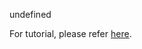 <!-- START doctoc generated TOC please keep comment here to allow auto update -->
<!-- DON'T EDIT THIS SECTION, INSTEAD RE-RUN doctoc TO UPDATE -->
undefined
<!-- END doctoc generated TOC please keep comment here to allow auto update -->

For tutorial, please refer [here](https://github.com/jina-ai/examples/tree/master/flower-search#similar-examples).
